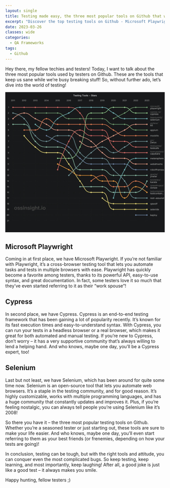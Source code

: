 ```yaml
---
layout: single
title: Testing made easy, the three most popular tools on Github that will keep you sane
excerpt: "Discover the top testing tools on Github - Microsoft Playwright, Cypress, and Selenium - and streamline your testing process today."
date: 2023-03-26
classes: wide
categories:
  - QA Frameworks
tags:  
  - Github
---
```

Hey there, my fellow techies and testers! Today, I want to talk about the three most popular tools used by testers on Github. These are the tools that keep us sane while we’re busy breaking stuff! So, without further ado, let’s dive into the world of testing!

![top3git](https://github.com/Othrondir/QAbbalah/blob/master/assets/images/2023-03-26-testing-made-easy-the-three-most-popular-tools-on-hithub-that-will-keep-you-sane/top3git.jpg?raw=true)

## Microsoft Playwright
Coming in at first place, we have Microsoft Playwright. If you’re not familiar with Playwright, it’s a cross-browser testing tool that lets you automate tasks and tests in multiple browsers with ease. Playwright has quickly become a favorite among testers, thanks to its powerful API, easy-to-use syntax, and great documentation. In fact, some testers love it so much that they’ve even started referring to it as their “work spouse”!

## Cypress
In second place, we have Cypress. Cypress is an end-to-end testing framework that has been gaining a lot of popularity recently. It’s known for its fast execution times and easy-to-understand syntax. With Cypress, you can run your tests in a headless browser or a real browser, which makes it great for both automated and manual testing. If you’re new to Cypress, don’t worry – it has a very supportive community that’s always willing to lend a helping hand. And who knows, maybe one day, you’ll be a Cypress expert, too!

## Selenium
Last but not least, we have Selenium, which has been around for quite some time now. Selenium is an open-source tool that lets you automate web browsers. It’s a staple in the testing community, and for good reason. It’s highly customizable, works with multiple programming languages, and has a huge community that constantly updates and improves it. Plus, if you’re feeling nostalgic, you can always tell people you’re using Selenium like it’s 2008!

So there you have it – the three most popular testing tools on Github. Whether you’re a seasoned tester or just starting out, these tools are sure to make your life easier. And who knows, maybe one day, you’ll even start referring to them as your best friends (or frenemies, depending on how your tests are going)!

In conclusion, testing can be tough, but with the right tools and attitude, you can conquer even the most complicated bugs. So keep testing, keep learning, and most importantly, keep laughing! After all, a good joke is just like a good test – it always makes you smile.

Happy hunting, fellow testers ;)